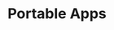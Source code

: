 ---
title: "Portable Apps"
title-lower: "portable apps"
title-upper: "PORTABLE APPS"
post-count: 1
---